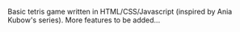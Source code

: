 Basic tetris game written in HTML/CSS/Javascript (inspired by Ania Kubow's series).
More features to be added...
